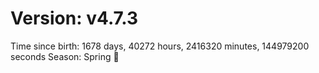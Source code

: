 # Version: v4.7.3
Time since birth: 1678 days, 40272 hours, 2416320 minutes, 144979200 seconds
Season: Spring 🌸
